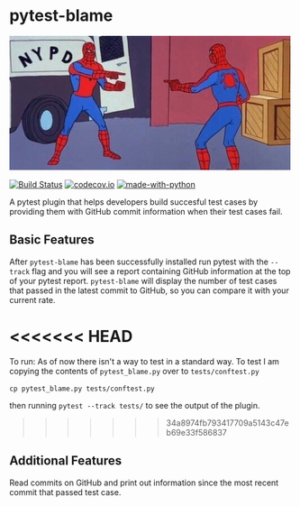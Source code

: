 # pytest-blame

![logo](temp-blame-icon.jpg "alt-text")

[![Build Status](https://api.travis-ci.org/inTestiGator/pytest-blame.svg?branch=master)](
https://travis-ci.org/inTestiGator/pytest-blame)
[![codecov.io](http://codecov.io/github/inTestiGator/pytest-blame/coverage.svg?branch=master)](
http://codecov.io/github/inTestiGator/pytest-blame?branch=master)
[![made-with-python](http://img.shields.io/badge/Made%20with-Python-orange.svg)](
https://www.python.org/)

A pytest plugin that helps developers build succesful test cases by providing
them with GitHub commit information when their test cases fail.

## Basic Features

After `pytest-blame` has been successfully installed run pytest with
the `--track` flag and you will see a report containing GitHub information at
the top of your pytest report. `pytest-blame` will display the number of test
cases that passed in the latest commit to GitHub, so you can compare it with your
current rate.

<<<<<<< HEAD
=======
To run:
As of now there isn't a way to test in a standard way.
To test I am copying the contents of `pytest_blame.py` over to `tests/conftest.py`

```
cp pytest_blame.py tests/conftest.py
```

then running `pytest --track tests/` to see the output of the plugin.

>>>>>>> 34a8974fb793417709a5143c47eb69e33f586837
## Additional Features

Read commits on GitHub and print out information since the most recent commit
that passed test case.
